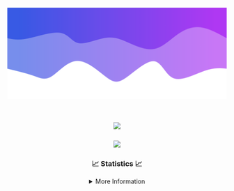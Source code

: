 ![Header](./IMG_4001.png)
<div align="center">

<h1 align="center">
  <a href="https://git.io/typing-svg">
    <img src="https://readme-typing-svg.herokuapp.com/?lines=Welcome+to+my+profile!+👋;JavaScript+developer.;&center=true&size=25">
  </a>
</h1>

<p align="center">
  <img src="https://lanyard.cnrad.dev/api/624702585596805130" />
</p>

### 📈 Statistics 📈
<details>
    <summary>More Information</summary>
    <br/>

<!--START_SECTION:waka-->
![Code Time](http://img.shields.io/badge/Code%20Time-71%20hrs%2027%20mins-blue)

![Profile Views](http://img.shields.io/badge/Profile%20Views-0-blue)

**🐱 My GitHub Data** 

> 📦 2.0 kB Used in GitHub's Storage 
 > 
> 🏆 3 Contributions in the Year 2024
 > 
> 🚫 Not Opted to Hire
 > 
> 📜 5 Public Repositories 
 > 
> 🔑 1 Private Repositories 
 > 
**I'm an Early 🐤** 

```text
🌞 Morning                115 commits         ███░░░░░░░░░░░░░░░░░░░░░░   13.50 % 
🌆 Daytime                345 commits         ██████████░░░░░░░░░░░░░░░   40.49 % 
🌃 Evening                349 commits         ██████████░░░░░░░░░░░░░░░   40.96 % 
🌙 Night                  43 commits          █░░░░░░░░░░░░░░░░░░░░░░░░   05.05 % 
```
📅 **I'm Most Productive on Wednesday** 

```text
Monday                   93 commits          ███░░░░░░░░░░░░░░░░░░░░░░   10.92 % 
Tuesday                  125 commits         ████░░░░░░░░░░░░░░░░░░░░░   14.67 % 
Wednesday                162 commits         █████░░░░░░░░░░░░░░░░░░░░   19.01 % 
Thursday                 145 commits         ████░░░░░░░░░░░░░░░░░░░░░   17.02 % 
Friday                   121 commits         ████░░░░░░░░░░░░░░░░░░░░░   14.20 % 
Saturday                 82 commits          ██░░░░░░░░░░░░░░░░░░░░░░░   09.62 % 
Sunday                   124 commits         ████░░░░░░░░░░░░░░░░░░░░░   14.55 % 
```


📊 **This Week I Spent My Time On** 

```text
🕑︎ Time Zone: America/New_York

💬 Programming Languages: 
Java                     4 hrs 15 mins       ████████████████████████░   95.83 % 
XML                      6 mins              █░░░░░░░░░░░░░░░░░░░░░░░░   02.32 % 
GitIgnore file           4 mins              ░░░░░░░░░░░░░░░░░░░░░░░░░   01.65 % 
Kotlin                   0 secs              ░░░░░░░░░░░░░░░░░░░░░░░░░   00.15 % 
IDEA_MODULE              0 secs              ░░░░░░░░░░░░░░░░░░░░░░░░░   00.05 % 

🔥 Editors: 
IntelliJ                 4 hrs 26 mins       █████████████████████████   100.00 % 

🐱‍💻 Projects: 
HCTeams                  2 hrs 28 mins       ██████████████░░░░░░░░░░░   55.77 % 
SacredRIPOrganizationNEW 1 hr 8 mins         ██████░░░░░░░░░░░░░░░░░░░   25.78 % 
Mercury                  17 mins             ██░░░░░░░░░░░░░░░░░░░░░░░   06.43 % 
Oxygen-master            11 mins             █░░░░░░░░░░░░░░░░░░░░░░░░   04.49 % 
Unknown Project          10 mins             █░░░░░░░░░░░░░░░░░░░░░░░░   04.00 % 

💻 Operating System: 
Windows                  4 hrs 26 mins       █████████████████████████   100.00 % 
```

**I Mostly Code in Java** 

```text
Java                     20 repos            ██████████████████████░░░   86.96 % 
JavaScript               2 repos             ██░░░░░░░░░░░░░░░░░░░░░░░   08.70 % 
C++                      1 repo              █░░░░░░░░░░░░░░░░░░░░░░░░   04.35 % 
```



**Timeline**

![Lines of Code chart](https://raw.githubusercontent.com/DevDipin/DevDipin/main/assets/bar_graph.png)


 Last Updated on 12/02/2024 14:09:17 UTC
<!--END_SECTION:waka-->

![Footer](./IMG_4002.png)